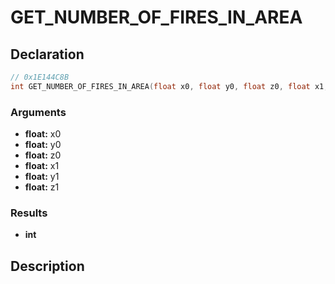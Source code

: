 # GET_NUMBER_OF_FIRES_IN_AREA

## Declaration
```cpp
// 0x1E144C8B
int GET_NUMBER_OF_FIRES_IN_AREA(float x0, float y0, float z0, float x1, float y1, float z1);
```

### Arguments
- **float:** x0
- **float:** y0
- **float:** z0
- **float:** x1
- **float:** y1
- **float:** z1

### Results
- **int**

## Description

